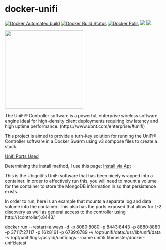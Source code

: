 [ubilogo]: https://prd-www-cdn.ubnt.com/media/images/dashboard/logos/unifi.svg

# docker-unifi

[![Docker Automated build](https://img.shields.io/docker/automated/tibmeister/docker-unifi.svg?style=plastic)](https://hub.docker.com/r/tibmeister/docker-unifi/)
[![Docker Build Status](https://img.shields.io/docker/build/tibmeister/docker-unifi.svg?style=plastic)](https://hub.docker.com/r/tibmeister/docker-unifi/)
[![Docker Pulls](https://img.shields.io/docker/pulls/tibmeister/docker-unifi.svg?style=plastic)](https://hub.docker.com/r/tibmeister/docker-unifi/)
[![](https://images.microbadger.com/badges/image/tibmeister/docker-unifi.svg)](https://microbadger.com/images/tibmeister/docker-unifi "Get your own image badge on microbadger.com")
[![](https://images.microbadger.com/badges/version/tibmeister/docker-unifi.svg)](https://microbadger.com/images/tibmeister/docker-unifi "Get your own version badge on microbadger.com")

<a href="https://www.ubnt.com/enterprise/#unifi">
<img src="https://prd-www-cdn.ubnt.com/media/images/dashboard/logos/unifi.svg" width="250" height="250" />
</a>
<p>
The UniFi® Controller software is a powerful, enterprise wireless software engine ideal for high-density client deployments requiring low latency and high uptime performance. (https://www.ubnt.com/enterprise/#unifi)
</p>
<p>
This project is aimed to provide a turn-key solution for running the UniFi® Controller software in a Docker Swarm using v3 compose files to create a stack.
</p>

[Unifi Ports Used](https://help.ubnt.com/hc/en-us/articles/218506997-UniFi-Ports-Used)

Determining the install method, I use this page:
[Install via Apt](https://help.ubnt.com/hc/en-us/articles/220066768-UniFi-How-to-Install-Update-via-APT-on-Debian-or-Ubuntu)

This is the Ubiquiti's UniFi software that has been nicely wrapped into a container.  In order to effectively run this, you will need to mount a volume for the container to store the MongoDB information in so that persistence exists.

In order to run, here is an example that mounts a separate log and data volume into the container.  This also has the ports exposed that allow for L-2 discovery as well as general access to the controller using http://{controller}:8443/

docker run --restart=always -d -p 8080:8080 -p 8443:8443 -p 8880:8880 -p 37117:27117 -p 161:8161 -p 6789:6789 -v /opt/unifi/data:/usr/lib/unifi/data -v /opt/unifi/logs:/usr/lib/unifi/logs --name unifi5 tibmeister/docker-unifi:latest
